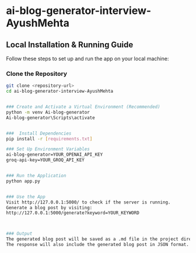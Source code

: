 # ai-blog-generator-interview-AyushMehta

## Local Installation & Running Guide

Follow these steps to set up and run the app on your local machine:

### Clone the Repository

```sh
git clone <repository-url>
cd ai-blog-generator-interview-AyushMehta


### Create and Activate a Virtual Environment (Recommended)
python -m venv Ai-blog-generator
Ai-blog-generator\Scripts\activate


###  Install Dependencies
pip install -r [requirements.txt]

### Set Up Environment Variables
ai-blog-generator=YOUR_OPENAI_API_KEY
groq-api-key=YOUR_GROQ_API_KEY


### Run the Application
python app.py


### Use the App
Visit http://127.0.0.1:5000/ to check if the server is running.
Generate a blog post by visiting:
http://127.0.0.1:5000/generate?keyword=YOUR_KEYWORD



### Output
The generated blog post will be saved as a .md file in the project directory.
The response will also include the generated blog post in JSON format.